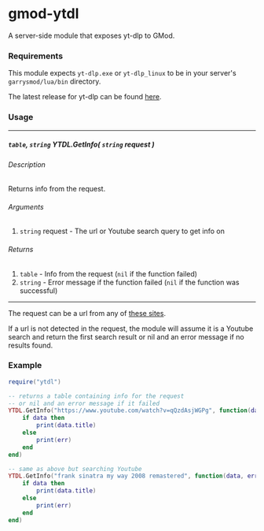 # gmod-ytdl

A server-side module that exposes yt-dlp to GMod.

### Requirements

This module expects `yt-dlp.exe` or `yt-dlp_linux` to be in your server's `garrysmod/lua/bin` directory.

The latest release for yt-dlp can be found [here](https://github.com/yt-dlp/yt-dlp/releases).

### Usage

---

##### `table`, `string` YTDL.GetInfo( `string` request )

###### Description

Returns info from the request.

###### Arguments

1. `string` request - The url or Youtube search query to get info on

###### Returns

1. `table` - Info from the request (`nil` if the function failed)
2. `string` - Error message if the function failed (`nil` if the function was successful)

---

The request can be a url from any of [these sites](https://github.com/yt-dlp/yt-dlp/blob/master/supportedsites.md).

If a url is not detected in the request, the module will assume it is a Youtube search and return the first search result or nil and an error message if no results found.

### Example

```lua
require("ytdl")
```

```lua
-- returns a table containing info for the request
-- or nil and an error message if it failed
YTDL.GetInfo("https://www.youtube.com/watch?v=qQzdAsjWGPg", function(data, err)
    if data then
        print(data.title)
    else
        print(err)
    end
end)

-- same as above but searching Youtube
YTDL.GetInfo("frank sinatra my way 2008 remastered", function(data, err)
    if data then
        print(data.title)
    else
        print(err)
    end
end)
```